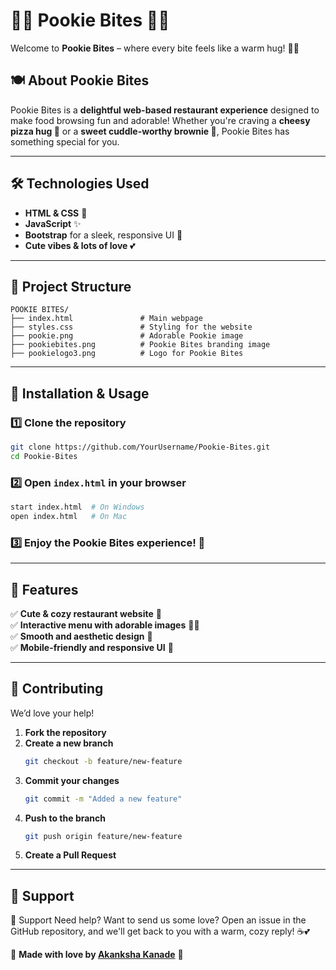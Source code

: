 # 🐻🍓 Pookie Bites 🍕🍔  
Welcome to **Pookie Bites** – where every bite feels like a warm hug! 🥰✨  

## 🍽 About Pookie Bites  
Pookie Bites is a **delightful web-based restaurant experience** designed to make food browsing fun and adorable! Whether you're craving a **cheesy pizza hug 🍕** or a **sweet cuddle-worthy brownie 🌮**, Pookie Bites has something special for you.  

---  

## 🛠 Technologies Used  
- **HTML & CSS** 🎨  
- **JavaScript** ✨  
- **Bootstrap** for a sleek, responsive UI 📱  
- **Cute vibes & lots of love** 💕  

---  

## 📂 Project Structure  
```
POOKIE BITES/
├── index.html               # Main webpage
├── styles.css               # Styling for the website
├── pookie.png               # Adorable Pookie image
├── pookiebites.png          # Pookie Bites branding image
├── pookielogo3.png          # Logo for Pookie Bites
```

---  

## 📝 Installation & Usage  
### 1️⃣ Clone the repository  
```bash
git clone https://github.com/YourUsername/Pookie-Bites.git
cd Pookie-Bites
```
  
### 2️⃣ Open `index.html` in your browser  
```bash
start index.html  # On Windows
open index.html   # On Mac
```
  
### 3️⃣ Enjoy the **Pookie Bites** experience! 🎀  

---  

## 🎨 Features  
✅ **Cute & cozy restaurant website** 🎀  
✅ **Interactive menu with adorable images** 🍕🍓  
✅ **Smooth and aesthetic design** 💖  
✅ **Mobile-friendly and responsive UI** 📱  

---  

## 🤝 Contributing  
We’d love your help! 
1. **Fork the repository**  
2. **Create a new branch**  
   ```bash
   git checkout -b feature/new-feature
   ```
3. **Commit your changes**  
   ```bash
   git commit -m "Added a new feature"
   ```
4. **Push to the branch**  
   ```bash
   git push origin feature/new-feature
   ```
5. **Create a Pull Request**  

---  

## 💌 Support  
💌 Support
Need help? Want to send us some love?  Open an issue in the GitHub repository, and we'll get back to you with a warm, cozy reply! ☕💕  

🌸 **Made with love by [Akanksha Kanade](https://github.com/CandyBeans1609)** 🌸  
